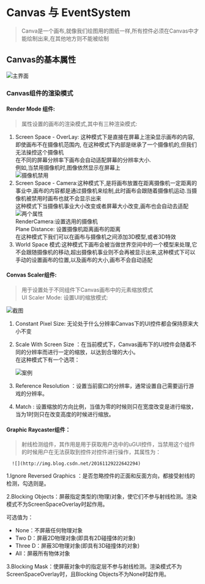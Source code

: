 # Canvas 与 EventSystem
>Canva是一个画布,就像我们绘图用的图纸一样,所有控件必须在Canvas中才能绘制出来,在其他地方则不能被绘制

## Canvas的基本属性

![主界面]( http://img.blog.csdn.net/20160913232126692)

### Canvas组件的渲染模式
#### Render Mode 组件:
>属性设置的画布的渲染模式,其中有三种渲染模式:

 1. Screen Space - OverLay: 这种模式下是直接在屏幕上渲染显示画布的内容,<br>即使画布不在摄像机范围内,
在这种模式下内部是继承了一个摄像机的,但我们无法操控这个摄像机<br>在不同的屏幕分辨率下画布会自动适配屏幕的分辨率大小.<br> 例如,当禁用摄像机时,图像依然显示在屏幕上<br>
![摄像机禁用](http://img.blog.csdn.net/20160913234928810)
 2. Screen Space - Camera:这种模式下,是将画布放置在距离摄像机一定距离的事业中,画布的内容都是通过摄像机来绘制,此时画布会跟随着摄像机运动.当摄像机被禁用时画布也就不会显示出来<br>
这种模式下当摄像机事业大小改变或者屏幕大小改变,画布也会自动去适配<br>
![两个属性](http://img.blog.csdn.net/20160914000812943)<br>
RenderCamera:设置选用的摄像机<br>
Plane Distance: 设置摄像机距离画布的距离<br>
在这种模式下我们可以在画布与摄像机之间添加3D模型,或者3D特效
 3. World Space 模式:这种模式下画布会被当做世界空间中的一个模型来处理,它不会跟随摄像机的移动,超出摄像机事业则不会再被显示出来,这种模式下可以手动的设置画布的位置,以及画布的大小,画布不会自动适配
#### Convas Scaler组件:
>用于设置处于不同组件下Canvas画布中的元素缩放模式<br>
>UI Scaler Mode: 设置UI的缩放模式:

   ![截图](http://img.blog.csdn.net/20160916122625311)
1. Constant Pixel Size: 无论处于什么分辨率Canvas下的UI控件都会保持原来大小不变
2. Scale With Screen Size ：在当前模式下，Canvas画布下的UI控件会随着不同的分辨率而进行一定的缩放，以达到合理的大小。<br>
在这种模式下有一个选项：

      ![案例](http://img.blog.csdn.net/20160916151636165)
3. Reference Resolution ：设置当前窗口的分辨率，通常设置自己需要运行游戏的分辨率。
4. Match : 设置缩放的方向比例，当值为零的时候则只在宽度改变是进行缩放，当为1时则只在改变高度的时候进行缩放。
#### Graphic Raycaster组件：
>射线检测组件，其作用是用于获取用户选中的uGUI控件，当禁用这个组件的时候用户在无法获取到控件对控件进行操作，其属性为：

      ![](http://img.blog.csdn.net/20161129222642294)

1.Ignore Reversed Graphics ：是否忽略控件的正面和反面方向，都接受射线的检测，勾选则是。

2.Blocking Objects：屏蔽指定类型的(物理)对象，使它们不参与射线检测。渲染模式不为ScreenSpaceOverlay时起作用。

可选值为：
+ None：不屏蔽任何物理对象
+ Two D：屏蔽2D物理对象(即具有2D碰撞体的对象)
+ Three D：屏蔽3D物理对象(即具有3D碰撞体的对象)
+ All：屏蔽所有物体对象

3.Blocking Mask：使屏蔽对象中的指定层不参与射线检测。渲染模式不为ScreenSpaceOverlay时，且Blocking Objects不为None时起作用。
